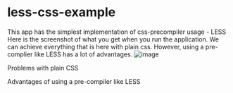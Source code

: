 # less-css-example
This app has the simplest implementation of css-precompiler usage - LESS
Here is the screenshot of what you get when you run the application.
We can achieve everything that is here with plain css. However, using a pre-complier like LESS has a lot of advantages.
![image](https://user-images.githubusercontent.com/20038282/30771209-3f745e5a-a05f-11e7-8b3a-8df06d27c009.png)

Problems with plain CSS

Advantages of using a pre-compiler like LESS
